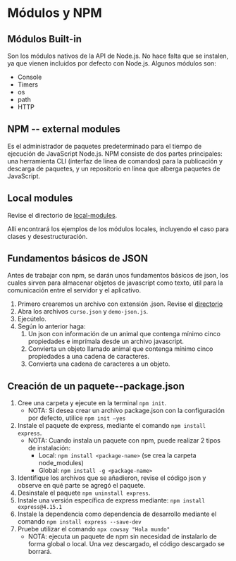 # Módulos y NPM

## Módulos Built-in

Son los módulos nativos de la API de Node.js. No hace falta que se instalen, ya que vienen incluidos por defecto con Node.js. Algunos módulos son:

- Console
- Timers
- os
- path
- HTTP

## NPM -- external modules

Es el administrador de paquetes predeterminado para el tiempo de ejecución de JavaScript Node.js. NPM consiste de dos partes principales: una herramienta CLI (interfaz de línea de comandos) para la publicación y descarga de paquetes, y un repositorio en línea que alberga paquetes de JavaScript.

## Local modules

Revise el directorio de [local-modules](https://github.com/norbeydanilo/nodejs-exercises/tree/main/node-js/modules/local-modules).

Allí encontrará los ejemplos de los módulos locales, incluyendo el caso para clases y desestructuración.

## Fundamentos básicos de JSON

Antes de trabajar con npm, se darán unos fundamentos básicos de json, los cuales sirven para almacenar objetos de javascript como texto, útil para la comunicación entre el servidor y el aplicativo.

1. Primero crearemos un archivo con extensión .json. Revise el [directorio](https://github.com/norbeydanilo/nodejs-exercises/tree/main/node-js/json)
2. Abra los archivos `curso.json` y `demo-json.js`.
3. Ejecútelo.
4. Según lo anterior haga:
   1. Un json con información de un animal que contenga mínimo cinco propiedades e imprímala desde un archivo javascript.
   2. Convierta un objeto llamado animal que contenga mínimo cinco propiedades a una cadena de caracteres.
   3. Convierta una cadena de caracteres a un objeto.

## Creación de un paquete--package.json

1. Cree una carpeta y ejecute en la terminal `npm init`.
   - NOTA: Si desea crear un archivo package.json con la configuración por defecto, utilice `npm init –yes`
2. Instale el paquete de express, mediante el comando `npm install express`.
   - NOTA: Cuando instala un paquete con npm, puede realizar 2 tipos de instalación:
     - Local: `npm install <package-name>` (se crea la carpeta node_modules)
     - Global: `npm install -g <package-name>`
3. Identifique los archivos que se añadieron, revise el código json y observe en qué parte se agregó el paquete.
4. Desinstale el paquete `npm uninstall express`.
5. Instale una versión específica de express mediante: `npm install express@4.15.1`
6. Instale la dependencia como dependencia de desarrollo mediante el comando `npm install express --save-dev`
7. Pruebe utilizar el comando `npx cowsay "Hola mundo"`
   - NOTA: ejecuta un paquete de npm sin necesidad de instalarlo de forma global o local. Una vez descargado, el código descargado se borrará.